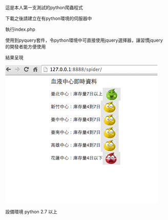 這是本人第一支測試的python爬蟲程式

下載之後請建立在有python環境的伺服器中

執行index.php

使用到pyquery套件，令python環境中可直接使用jquery選擇器，讓習慣jquery的開發者能方便使用

結果呈現

![alt tag](https://raw.githubusercontent.com/40025146/spider/master/pic1.png)


設備環境
python 2.7 以上
